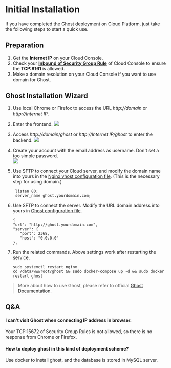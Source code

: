 # Initial Installation

If you have completed the Ghost deployment on Cloud Platform, just take the following steps to start a quick use.

## Preparation

1. Get the **Internet IP** on your Cloud Console.
2. Check your **[Inbound of Security Group Rule](https://support.websoft9.com/docs/faq/tech-instance.html)** of Cloud Console to ensure the **TCP:8161** is allowed.
3. Make a domain resolution on your Cloud Console if you want to use domain for Ghost.

## Ghost Installation Wizard

1. Use local Chrome or Firefox to access the URL *http://domain* or *http://Internet IP*.  
2. Enter the frontend.
   ![](http://libs.websoft9.com/Websoft9/DocsPicture/en/ghost/ghost-bootpage-websoft9.png)

3. Access *http://domain/ghost* or *http://Internet IP/ghost* to enter the backend.
   ![](https://libs.websoft9.com/Websoft9/DocsPicture/en/ghost/ghost-register001-websoft9.png)

4. Create your account with the email address as username. Don't set a too simple password.  
   ![]( https://libs.websoft9.com/Websoft9/DocsPicture/en/ghost/ghost-register002-websoft9.png )

5. Use SFTP to connect your Cloud server, and modify the domain name into yours in the [Nginx vhost configuration file](/stack-components.md#nginx). (This is the necessary step for using domain.)
   ```
    listen 80;
    server_name ghost.yourdomain.com;
   ```

6. Use SFTP to connect the server. Modify the URL domain address into yours in [Ghost configuration file](/stack-components.md#ghost).
   ```
   {
   "url": "http://ghost.yourdomain.com",
   "server": {
      "port": 2368,
      "host": "0.0.0.0"
   },
   ```
7. Run the related commands. Above settings work after restarting the service.
   ```
   sudo systemctl restart nginx
   cd /data/wwwroot/ghost && sudo docker-compose up -d && sudo docker restart ghost
   ```
   
> More about how to use Ghost, please refer to official [Ghost Documentation](https://docs.ghost.org/docs).

## Q&A

#### I can't visit Ghost when connecting IP address in browser.

Your TCP:15672 of Security Group Rules is not allowed, so there is no response from Chrome or Firefox.

#### How to deploy ghost in this kind of deployment scheme?

Use docker to install ghost, and the database is stored in MySQL server.